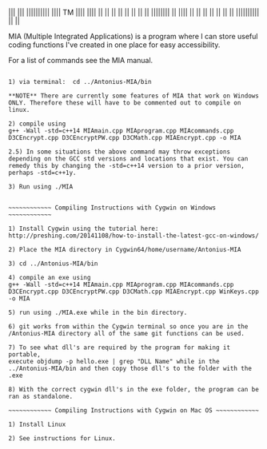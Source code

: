  
|||      |||  ||||||||||      ||||     TM
||||    ||||      ||         ||  ||
|| ||  || ||      ||        ||||||||
||  ||||  ||      ||       ||      ||
||   ||   ||  ||||||||||  ||        ||


MIA (Multiple Integrated Applications) is a program where I can store 
useful coding functions I've created in one place for easy accessibility.

For a list of commands see the MIA manual.


 ~~~~~~~~~~~~ Compiling Instructions with Cygwin on Linux ~~~~~~~~~~~~

1) via terminal:  cd ../Antonius-MIA/bin

**NOTE** There are currently some features of MIA that work on Windows ONLY. Therefore these will have to be commented out to compile on linux.

2) compile using 
g++ -Wall -std=c++14 MIAmain.cpp MIAprogram.cpp MIAcommands.cpp D3CEncrypt.cpp D3CEncryptPW.cpp D3CMath.cpp MIAEncrypt.cpp -o MIA

2.5) In some situations the above command may throw exceptions depending on the GCC std versions and locations that exist. You can remedy this by changing the -std=c++14 version to a prior version, perhaps -std=c++1y.

3) Run using ./MIA


 ~~~~~~~~~~~~ Compiling Instructions with Cygwin on Windows ~~~~~~~~~~~~

1) Install Cygwin using the tutorial here: 
http://preshing.com/20141108/how-to-install-the-latest-gcc-on-windows/

2) Place the MIA directory in Cygwin64/home/username/Antonius-MIA

3) cd ../Antonius-MIA/bin

4) compile an exe using 
g++ -Wall -std=c++14 MIAmain.cpp MIAprogram.cpp MIAcommands.cpp D3CEncrypt.cpp D3CEncryptPW.cpp D3CMath.cpp MIAEncrypt.cpp WinKeys.cpp -o MIA

5) run using ./MIA.exe while in the bin directory.

6) git works from within the Cygwin terminal so once you are in the 
/Antonius-MIA directory all of the same git functions can be used.

7) To see what dll's are required by the program for making it portable,
execute objdump -p hello.exe | grep "DLL Name" while in the 
../Antonius-MIA/bin and then copy those dll's to the folder with the .exe

8) With the correct cygwin dll's in the exe folder, the program can be ran as standalone.

 ~~~~~~~~~~~~ Compiling Instructions with Cygwin on Mac OS ~~~~~~~~~~~~

1) Install Linux

2) See instructions for Linux.

